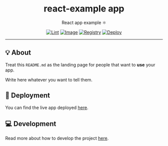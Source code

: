 <h1 align="center">react-example app</h1>

<div align="center">

React app example ⚛️

[![Lint](https://github.com/quickplates/react-example/actions/workflows/lint.yaml/badge.svg)](https://github.com/quickplates/react-example/actions/workflows/lint.yaml)
[![Image](https://github.com/quickplates/react-example/actions/workflows/image.yaml/badge.svg)](https://github.com/quickplates/react-example/actions/workflows/image.yaml)
[![Registry](https://github.com/quickplates/react-example/actions/workflows/registry.yaml/badge.svg)](https://github.com/quickplates/react-example/actions/workflows/registry.yaml)
[![Deploy](https://github.com/quickplates/react-example/actions/workflows/deploy.yaml/badge.svg)](https://github.com/quickplates/react-example/actions/workflows/deploy.yaml)

</div>

---

## 💡 About

Treat this `README.md` as the landing page for people
that want to **use** your app.

Write here whatever you want to tell them.

## 🚀 Deployment

You can find the live app deployed
[here](https://quickplates.github.io/react-example).

## 💻 Development

Read more about how to develop the project
[here](https://github.com/quickplates/react-example/blob/main/CONTRIBUTING.md).
